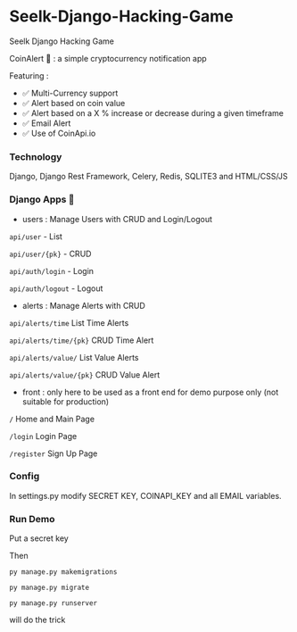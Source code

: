 # Seelk-Django-Hacking-Game
Seelk Django Hacking Game

CoinAlert 🔔 : a simple cryptocurrency notification app

Featuring :

- ✅ Multi-Currency support
- ✅ Alert based on coin value
- ✅ Alert based on a X % increase or decrease during a given timeframe
- ✅ Email Alert
- ✅ Use of CoinApi.io

### Technology

Django, Django Rest Framework, Celery, Redis, SQLITE3 and HTML/CSS/JS

### Django Apps 🐍

- users : Manage Users with CRUD and Login/Logout

`api/user` - List

`api/user/{pk}` - CRUD

`api/auth/login` - Login

`api/auth/logout` - Logout

- alerts : Manage Alerts with CRUD

`api/alerts/time` List Time Alerts

`api/alerts/time/{pk}` CRUD Time Alert

`api/alerts/value/` List Value Alerts

`api/alerts/value/{pk}` CRUD Value Alert

- front : only here to be used as a front end for demo purpose only (not suitable for production)

`/` Home and Main Page

`/login` Login Page

`/register` Sign Up Page 

### Config

In settings.py modify SECRET KEY, COINAPI_KEY and all EMAIL variables.

### Run Demo

Put a secret key

Then

`py manage.py makemigrations`

`py manage.py migrate`

`py manage.py runserver`

will do the trick
